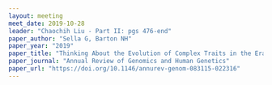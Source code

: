 ```yaml
---
layout: meeting
meet_date: 2019-10-28
leader: "Chaochih Liu - Part II: pgs 476-end"
paper_author: "Sella G, Barton NH"
paper_year: "2019"
paper_title: "Thinking About the Evolution of Complex Traits in the Era of Genome-Wide Association Studies"
paper_journal: "Annual Review of Genomics and Human Genetics"
paper_url: "https://doi.org/10.1146/annurev-genom-083115-022316"
---
```

